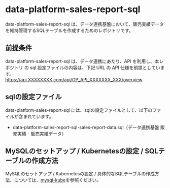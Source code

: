 # data-platform-sales-report-sql   

data-platform-sales-report-sql は、データ連携基盤において、販売実績データを維持管理するSQLテーブルを作成するためのレポジトリです。

## 前提条件  
data-platform-sales-report-sql は、データ連携にあたり、API を利用し、本レポジトリ の sql 設定ファイルの内容は、下記 URL の API 仕様を前提としています。  
https://api.XXXXXXXX.com/api/OP_API_XXXXXXX_XXX/overview    

## sqlの設定ファイル

data-platform-sales-report-sql には、sqlの設定ファイルとして、以下のファイルが含まれています。  

* data-platform-sales-report-sql-sales-report-data.sql（データ連携基盤 販売実績 - 販売実績データ）

## MySQLのセットアップ / Kubernetesの設定 / SQLテーブルの作成方法
MySQLのセットアップ / Kubernetesの設定 / 具体的なSQLテーブルの作成方法、については、[mysql-kube](https://github.com/latonaio/mysql-kube)を参照ください。

